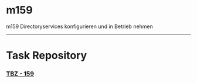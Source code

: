 # m159
m159 Directoryservices konfigurieren und in Betrieb nehmen

---

# Task Repository

### [TBZ - 159](https://gitlab.com/ch-tbz-it/Stud/m159/)
